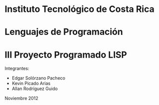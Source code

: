 Instituto Tecnológico de Costa Rica
=
Lenguajes de Programación
=
III Proyecto Programado LISP
============================
Integrantes:
- Edgar Solórzano Pacheco
- Kevin Picado Arias
- Allan Rodríguez Guido

Noviembre 2012